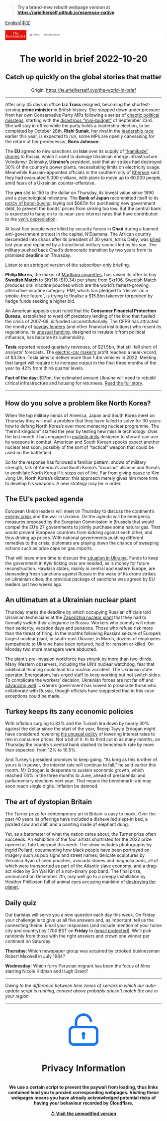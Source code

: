 > **Try a brand-new rebuilt webpage version at https://arielherself.github.io/espresso-native**

[English](https://github.com/arielherself/espresso/blob/main/README.md)|[中文](https://github-com.translate.goog/arielherself/espresso/blob/main/README.md?_x_tr_sl=en&_x_tr_tl=zh-CN&_x_tr_hl=zh-CN&_x_tr_pto=wapp)



![The Economist](menubar.png)

# <p align="center">The world in brief 2022-10-20</p>

## <p align="center">Catch up quickly on the global stories that matter</p>

<p align="center">Origin: <a href="https://te.arielherself.xyz/the-world-in-brief">https://te.arielherself.xyz/the-world-in-brief</a><hr>

After only 45 days in office <strong>Liz Truss </strong>resigned, becoming the shortest-serving <strong>prime minister</strong> in British history. She stepped down under pressure from her own Conservative Party MPs following a series of [chaotic political missteps](https://te.arielherself.xyz/leaders/2022/10/19/welcome-to-britaly), starting with the [disastrous “mini-budget”](https://te.arielherself.xyz/britain/2022/10/14/liz-truss-has-lost-her-chancellor-signature-tax-cut-and-authority) of September 23rd. She will stay in office while the party holds a leadership election, to be completed by October 28th. <strong>Rishi Sunak</strong>, her rival in the [leadership race](https://te.arielherself.xyz/britain/2022/07/12/the-conservative-party-after-boris-johnson) earlier this year, is expected to run; some MPs are openly canvassing for the return of her predecessor, <strong>Boris Johnson.</strong>

The <strong>EU </strong>agreed to new sanctions on <strong>Iran</strong> over its supply of [“kamikaze” drones](https://te.arielherself.xyz/the-economist-explains/2022/10/19/will-russias-drone-attacks-change-the-war-in-ukraine) to Russia, which it used to damage Ukrainian energy infrastructure. Volodymyr Zelensky, <strong>Ukraine’s</strong> president, said that air strikes had destroyed 30% of the country’s power plants, necessitating limits on electricity usage. Meanwhile Russian-appointed officials in the southern city of [Kherson](https://te.arielherself.xyz/the-economist-explains/2022/08/30/why-does-kherson-matter) said they had evacuated 5,000 civilians, with plans to move up to 60,000 people, amid fears of a Ukrainian counter-offensive.

The <strong>yen</strong> slid to 150 to the dollar on Thursday, its lowest value since 1990 and a psychological milestone. The <strong>Bank of Japan</strong> recommitted itself to its [policy of bond-buying](https://te.arielherself.xyz/finance-and-economics/2022/09/29/japans-monetary-policymakers-are-sticking-to-their-guns), laying out $667m for purchasing new government debt, to prevent the bonds’ prices from sinking too low. But the central bank is expected to hang on to its near-zero interest rates that have contributed to the [yen’s depreciation](https://te.arielherself.xyz/finance-and-economics/will-an-ever-feebler-currency-save-or-sink-japans-economy/21809095).

At least five people were killed by security forces in <strong>Chad</strong> during a banned anti-government protest in the capital, N’Djamena. The African country descended into chaos after its president of 30 years, Idriss Déby, was [killed](https://te.arielherself.xyz/leaders/2021/04/24/the-death-of-chads-leader-shakes-the-wests-attitude-towards-strongmen) last year and replaced by a transitional military council led by his son. The military pushed back Chad’s democratic transition by two years from its promised deadline on Thursday.

Listen to an abridged version of the subscriber-only briefing.

<strong>Philip Morris</strong>, the maker of [Marlboro cigarettes](https://te.arielherself.xyz/business/2019/08/29/philip-morris-and-altria-want-to-merge), has raised its offer to buy <strong>Swedish Match</strong> to SKr116 ($10.34) per share from Skr106. Swedish Match produces oral nicotine pouches which are the world’s fastest-growing alternative-nicotine category. PMI, which has pledged to “deliver on a smoke-free future”, is trying to finalise a $15.8bn takeover torpedoed by hedge funds seeking a higher bid.

An American appeals court ruled that the <strong>Consumer Financial Protection Bureau</strong>, established to ward off predatory lending of the kind that fuelled the crisis of 2007-09, is funded unconstitutionally. The CFPB has attracted the enmity of [payday lenders](https://te.arielherself.xyz/finance-and-economics/2017/04/08/payday-lending-is-declining) (and other financial institutions) who resent its regulations. Its [unusual funding](https://te.arielherself.xyz/united-states/2017/11/30/the-cfpb-born-in-controversy-becomes-a-farce), designed to insulate it from political influence, has become its vulnerability.

<strong>Tesla</strong> reported record quarterly revenues, of $21.5bn, that still fell short of analysts’ forecasts. The [electric-car maker’s](https://te.arielherself.xyz/business/2021/01/23/a-tesla-bull-debates-a-tesla-bear) profit reached a near-record, of $3.3bn. Tesla aims to deliver more than 1.4m vehicles in 2022. Meeting that target will require it to increase output in the final three months of the year by 42% from third-quarter levels.

<strong>Fact of the day:</strong> $17bn, the estimated amount Ukraine will need to rebuild critical infrastructure and housing for returnees. [Read the full story](https://te.arielherself.xyz/finance-and-economics/2022/10/18/ukraines-economy-seems-to-be-growing-again).

----------

## How do you solve a problem like North Korea?

When the top military minds of America, Japan and South Korea meet on Thursday they will mull a problem that they have failed to solve for 30 years: how to defang North Korea’s ever more menacing nuclear programme. The “hermit kingdom” started the year by testing new missile technology. Over the last month it has engaged in [multiple drills](https://te.arielherself.xyz/asia/2022/02/03/what-is-behind-north-koreas-flurry-of-missile-tests) designed to show it can use its weapons in combat. American and South Korean spooks expect another nuclear test soon, possibly of the sort of “tactical” weapon that could be used on the battlefield.

So far the response has followed a familiar pattern: shows of military strength, talk of America’s and South Korea’s “ironclad” alliance and threats to annihilate North Korea if it steps out of line. Far from giving pause to Kim Jong Un, North Korea’s dictator, this approach merely gives him more time to develop his weapons. A new strategy may be in order. 

## The EU’s packed agenda

European Union leaders will meet on Thursday to discuss the continent’s [energy crisis](https://te.arielherself.xyz/leaders/2022/10/13/europe-is-growing-complacent-about-its-energy-crisis) and the war in Ukraine. On the agenda will be emergency measures proposed by the European Commission in Brussels that would compel the EU’s 27 governments to jointly purchase some natural gas. That would prevent European countries from bidding against each other, and thus driving up prices. With national governments pushing different remedies to the crisis, diplomats are playing down the chance of sweeping actions such as price caps on gas imports.

That will leave more time to discuss the [situation in Ukraine](https://te.arielherself.xyz/ukraine-crisis). Funds to keep the government in Kyiv ticking over are needed, as is money for future reconstruction. Hawkish states, mainly in central and eastern Europe, are demanding fresh sanctions against Russia in the wake of its drone strikes on Ukrainian cities; the previous package of sanctions was agreed by EU leaders just two weeks ago.

## An ultimatum at a Ukrainian nuclear plant

Thursday marks the deadline by which occupying Russian officials told Ukrainian technicians at the [Zaporizhia nuclear plant](https://te.arielherself.xyz/the-economist-explains/2022/08/19/what-is-at-stake-at-ukraines-zaporizhia-nuclear-plant) that they had to formally switch their allegiance to Russia. Workers who comply will retain their seniority, vacation days and pensions. Those who refuse risk more than the threat of firing. In the months following Russia’s seizure of Europe’s largest nuclear plant, in south-east Ukraine, in March, dozens of employees sympathetic to Ukraine have been tortured, held for ransom or killed. On Monday two more managers were abducted.

The plant’s pre-invasion workforce has shrunk by more than two-thirds. Many Western observers, including the UN’s nuclear watchdog, fear that additional thinning could lead to a nuclear accident. The Ukrainian state operator, Energoatom, has urged staff to keep working but not switch sides. To complicate the workers’ decision, Ukrainian forces are not far off and [advancing well](https://te.arielherself.xyz/graphic-detail/2022/10/06/ukraine-has-made-stunning-gains-on-the-battlefield). Ukraine’s government has vowed to prosecute those who collaborate with Russia, though officials have suggested that in this case exceptions could be made.

## Turkey keeps its zany economic policies

With inflation surging to 83% and the Turkish lira down by nearly 30% against the dollar since the start of the year, Recep Tayyip Erdogan might have considered reversing [his unusual policy](https://te.arielherself.xyz/finance-and-economics/2022/08/25/the-connection-between-russian-sanctions-and-bizarre-turkish-monetary-policy) of lowering interest rates to rein in consumer prices. Not a bit of it. In its third cut in as many months, on Thursday the country’s central bank slashed its benchmark rate by more than expected, from 12% to 10.5%.

And Turkey’s president promises to keep going. “As long as this brother of yours is in power, the interest rate will continue to fall,” he said earlier this month. Mr Erdogan is desperate to sustain economic growth, which reached 7.6% in the three months to June, ahead of presidential and parliamentary elections next year. That means the benchmark rate may soon reach single digits. Inflation be damned.

## The art of dystopian Britain

The Turner prize for contemporary art in Britain is easy to mock. Over the past 40 years its offerings have included a dishevelled slept-in bed, a pickled cow and calf, and a painting made of elephant dung.

Yet, as a barometer of what the nation cares about, the Turner prize often succeeds. An exhibition of the four artists shortlisted for the 2022 prize opened at Tate Liverpool this week. The show includes photographs by Ingrid Pollard, documenting how black people have been portrayed on imagery such as pub signs and street names; delicate sculptures by Veronica Ryan of seed pouches, avocado stones and magnolia pods, all of which were transported as part of the Atlantic slave economy; and a drag-act video by Sin Wai Kin of a non-binary pop band. The final prize, announced on December 7th, may well go to a creepy installation by Heather Phillipson full of animal eyes accusing mankind of [destroying the planet](https://te.arielherself.xyz/culture/2022/09/01/climate-change-may-lead-to-staggering-levels-of-migration). 

## Daily quiz

Our baristas will serve you a new question each day this week. On Friday your challenge is to give us all five answers and, as important, tell us the connecting theme. Email your responses (and include mention of your home city and country) by 1700 BST on <strong>Friday</strong> to [<span class="__cf_email__" data-cfemail="ce9fbba7b48bbdbebcabbdbda18eabada1a0a1a3a7bdbae0ada1a3">[email&#160;protected]</span>](https://mail.google.com/mail/?view=cm&amp;fs=1&amp;tf=1&amp;to=QuizEspresso@te.arielherself.xyz). We’ll pick randomly from those with the right answers and crown one winner per continent on Saturday.

<strong>Thursday: </strong>Which newspaper group was acquired by crooked businessman Robert Maxwell in July 1984?

<strong>Wednesday:</strong> Which furry Peruvian migrant has been the focus of films starring Nicole Kidman and Hugh Grant?

----------

*Owing to the difference between time zones of servers in which our auto-update script is running, content above probably doesn't match the one in your region.*

|<br><div align="center"><img src="unlock.png" /><h1>Privacy Information</h1></div></br>We use a certain script to prevent the paywall from loading, thus links contained lead you to proxied corresponding webpages. Visiting these webpages means you have already acknowledged potential risks of having your behaviour recorded by Cloudflare.<br><br>[&#x21BA; Visit the unmodified version](README.raw.md)<br><br>|
|-----|
